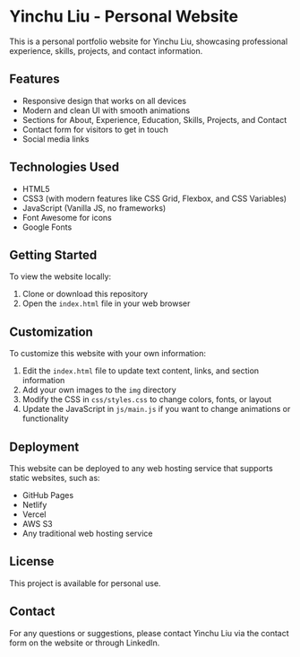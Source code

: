 # Yinchu Liu - Personal Website

This is a personal portfolio website for Yinchu Liu, showcasing professional experience, skills, projects, and contact information.

## Features

- Responsive design that works on all devices
- Modern and clean UI with smooth animations
- Sections for About, Experience, Education, Skills, Projects, and Contact
- Contact form for visitors to get in touch
- Social media links

## Technologies Used

- HTML5
- CSS3 (with modern features like CSS Grid, Flexbox, and CSS Variables)
- JavaScript (Vanilla JS, no frameworks)
- Font Awesome for icons
- Google Fonts

## Getting Started

To view the website locally:

1. Clone or download this repository
2. Open the `index.html` file in your web browser

## Customization

To customize this website with your own information:

1. Edit the `index.html` file to update text content, links, and section information
2. Add your own images to the `img` directory
3. Modify the CSS in `css/styles.css` to change colors, fonts, or layout
4. Update the JavaScript in `js/main.js` if you want to change animations or functionality

## Deployment

This website can be deployed to any web hosting service that supports static websites, such as:

- GitHub Pages
- Netlify
- Vercel
- AWS S3
- Any traditional web hosting service

## License

This project is available for personal use.

## Contact

For any questions or suggestions, please contact Yinchu Liu via the contact form on the website or through LinkedIn.
